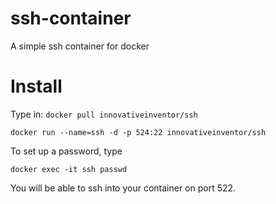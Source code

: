 # ssh-container
A simple ssh container for docker

# Install
Type in:
 `docker pull innovativeinventor/ssh`

`docker run --name=ssh -d -p 524:22 innovativeinventor/ssh`

To set up a password, type

`docker exec -it ssh passwd`

You will be able to ssh into your container on port 522.
